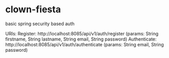 # clown-fiesta
basic spring security based auth

URIs:
Register: http://localhost:8085/api/v1/auth/register (params: String firstname, String lastname, String email, String password)
Authenticate: http://localhost:8085/api/v1/auth/authenticate (params: String email, String password)
